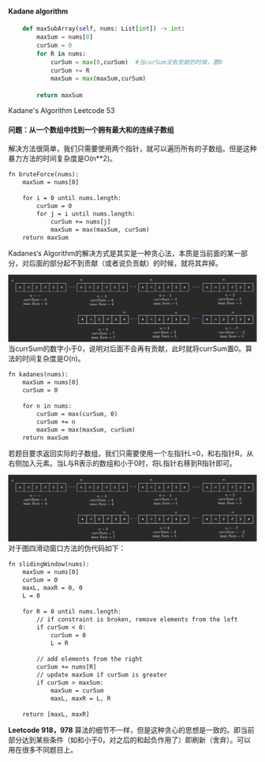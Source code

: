#### Kadane algorithm

```python
    def maxSubArray(self, nums: List[int]) -> int:
        maxSum = nums[0]
        curSum = 0
        for R in nums:
            curSum = max(0,curSum)  #当curSum没有贡献的时候，置0
            curSum += R
            maxSum = max(maxSum,curSum)

        return maxSum
```

Kadane's Algorithm
Leetcode 53
#### 问题：从一个数组中找到一个拥有最大和的连续子数组
解决方法很简单，我们只需要使用两个指针，就可以遍历所有的子数组。但是这种暴力方法的时间复杂度是O(n**2)。

```
fn bruteForce(nums):
    maxSum = nums[0]

    for i = 0 until nums.length:
        curSum = 0
        for j = i until nums.length:
            curSum += nums[j]
            maxSum = max(maxSum, curSum)
    return maxSum

```



Kadanes‘s Algorithm的解决方式是其实是一种贪心法，本质是当前面的某一部分，对后面的部分起不到贡献（或者说负贡献）的时候，就将其弃掉。

![array1-1](https://github.com/WhosthatAoli/Algorithms/blob/main/images/array1/array1-1.png)当currSum的数字小于0，说明对后面不会再有贡献，此时就将currSum置0。算法的时间复杂度是O(n)。

```
fn kadanes(nums):
    maxSum = nums[0]
    curSum = 0

    for n in nums:
        curSum = max(curSum, 0)
        curSum += n
        maxSum = max(maxSum, curSum)
    return maxSum

```



若题目要求返回实际的子数组，我们只需要使用一个左指针L=0，和右指针R，从右侧加入元素。当L与R表示的数组和小于0时，将L指针右移到R指针即可。

![array1-2](https://github.com/WhosthatAoli/Algorithms/blob/main/images/array1/array1-1.png)对于图四滑动窗口方法的伪代码如下：

```
fn slidingWindow(nums):
    maxSum = nums[0]
    curSum = 0
    maxL, maxR = 0, 0
    L = 0

    for R = 0 until nums.length:
        // if constraint is broken, remove elements from the left
        if curSum < 0:
            curSum = 0
            L = R

        // add elements from the right
        curSum += nums[R]
        // update maxSum if curSum is greater
        if curSum > maxSum:
            maxSum = curSum
            maxL, maxR = L, R

    return [maxL, maxR]

```



**Leetcode 918，978**
算法的细节不一样，但是这种贪心的思想是一致的。即当前部分达到某些条件（如和小于0，对之后的和起负作用了）即刷新（舍弃）。可以用在很多不同题目上。
